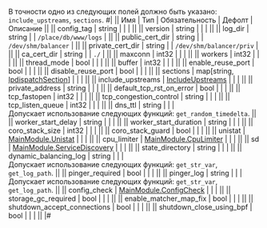 В точности одно из следующих полей должно быть указано: `include_upstreams`, `sections`.
#|
|| Имя | Тип | Обязательность | Дефолт | Описание ||
|| config_tag | string |  |  |  ||
|| version | string |  |  |  ||
|| log_dir | string |  | `/place/db/www/logs` |  ||
|| public_cert_dir | string |  | `/dev/shm/balancer` |  ||
|| private_cert_dir | string |  | `/dev/shm/balancer/priv` |  ||
|| ca_cert_dir | string |  | `./` |  ||
|| maxconn | int32 |  |  |  ||
|| workers | int32 |  |  |  ||
|| thread_mode | bool |  |  |  ||
|| buffer | int32 |  |  |  ||
|| enable_reuse_port | bool |  |  |  ||
|| disable_reuse_port | bool |  |  |  ||
|| sections | map[string, [IpdispatchSection](#IpdispatchSection)] |  |  |  ||
|| include_upstreams | [IncludeUpstreams](#IncludeUpstreams) |  |  |  ||
|| private_address | string |  |  |  ||
|| default_tcp_rst_on_error | bool |  |  |  ||
|| tcp_fastopen | int32 |  |  |  ||
|| tcp_congestion_control | string |  |  |  ||
|| tcp_listen_queue | int32 |  |  |  ||
|| dns_ttl | string |  |  |   
Допускает использование следующих функций: `get_random_timedelta`. ||
|| worker_start_delay | string |  |  |  ||
|| worker_start_duration | string |  |  |  ||
|| coro_stack_size | int32 |  |  |  ||
|| coro_stack_guard | bool |  |  |  ||
|| unistat | [MainModule.Unistat](#MainModule.Unistat) |  |  |  ||
|| cpu_limiter | [MainModule.CpuLimiter](#MainModule.CpuLimiter) |  |  |  ||
|| sd | [MainModule.ServiceDiscovery](#MainModule.ServiceDiscovery) |  |  |  ||
|| state_directory | string |  |  |  ||
|| dynamic_balancing_log | string |  |  |   
Допускает использование следующих функций: `get_str_var`, `get_log_path`. ||
|| pinger_required | bool |  |  |  ||
|| pinger_log | string |  |  |   
Допускает использование следующих функций: `get_str_var`, `get_log_path`. ||
|| config_check | [MainModule.ConfigCheck](#MainModule.ConfigCheck) |  |  |  ||
|| storage_gc_required | bool |  |  |  ||
|| enable_matcher_map_fix | bool |  |  |  ||
|| shutdown_accept_connections | bool |  |  |  ||
|| shutdown_close_using_bpf | bool |  |  |  ||
|#